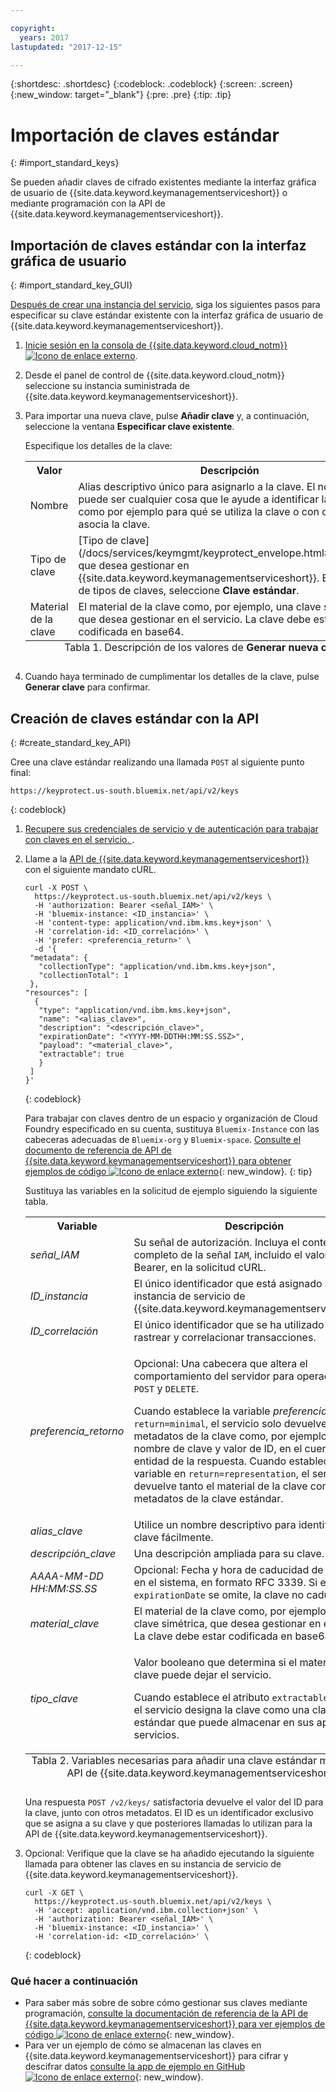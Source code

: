 ```yaml
---

copyright:
  years: 2017
lastupdated: "2017-12-15"

---
```


{:shortdesc: .shortdesc}
{:codeblock: .codeblock}
{:screen: .screen}
{:new_window: target="_blank"}
{:pre: .pre}
{:tip: .tip}

# Importación de claves estándar
{: #import_standard_keys}

Se pueden añadir claves de cifrado existentes mediante la interfaz gráfica de usuario de {{site.data.keyword.keymanagementserviceshort}} o mediante programación con la API de {{site.data.keyword.keymanagementserviceshort}}. 

## Importación de claves estándar con la interfaz gráfica de usuario
{: #import_standard_key_GUI}

[Después de crear una instancia del servicio](/docs/services/keymgmt/keyprotect_provision.html), siga los siguientes pasos para especificar su clave estándar existente con la interfaz gráfica de usuario de {{site.data.keyword.keymanagementserviceshort}}. 

1. [Inicie sesión en la consola de {{site.data.keyword.cloud_notm}} ![Icono de enlace externo](../../icons/launch-glyph.svg "Icono de enlace externo")](https://console.bluemix.net/).
2. Desde el panel de control de {{site.data.keyword.cloud_notm}} seleccione su instancia suministrada de {{site.data.keyword.keymanagementserviceshort}}.
2. Para importar una nueva clave, pulse **Añadir clave** y, a continuación, seleccione la ventana **Especificar clave existente**. 

    Especifique los detalles de la clave:

    <table>
      <tr>
        <th>Valor</th>
        <th>Descripción</th>
      </tr>
      <tr>
        <td>Nombre</td>
        <td>Alias descriptivo único para asignarlo a la clave. El nombre puede ser cualquier cosa que le ayude a identificar la clave, como por ejemplo para qué se utiliza la clave o con quién se asocia la clave.</td>
      </tr>
      <tr>
        <td>Tipo de clave</td>
        <td>[Tipo de clave](/docs/services/keymgmt/keyprotect_envelope.html#key_types) que desea gestionar en {{site.data.keyword.keymanagementserviceshort}}. En la lista de tipos de claves, seleccione <b>Clave estándar</b>.</td>
      </tr>
      <tr>
        <td>Material de la clave</td>
        <td>El material de la clave como, por ejemplo, una clave simétrica, que desea gestionar en el servicio. La clave debe estar codificada en base64. </td>
      </tr>
      <caption style="caption-side:bottom;">Tabla 1. Descripción de los valores de <b>Generar nueva clave</b></caption>
    </table>

3. Cuando haya terminado de cumplimentar los detalles de la clave, pulse **Generar clave** para confirmar. 

## Creación de claves estándar con la API
{: #create_standard_key_API}

Cree una clave estándar realizando una llamada `POST` al siguiente punto final: 

```
https://keyprotect.us-south.bluemix.net/api/v2/keys
```
{: codeblock}

1. [Recupere sus credenciales de servicio y de autenticación para trabajar con claves en el servicio. ](/docs/services/keymgmt/keyprotect_authentication.html).

2. Llame a la [API de {{site.data.keyword.keymanagementserviceshort}}](https://console.ng.bluemix.net/apidocs/639) con el siguiente mandato cURL.

    ```cURL
    curl -X POST \
      https://keyprotect.us-south.bluemix.net/api/v2/keys \
      -H 'authorization: Bearer <señal_IAM>' \
      -H 'bluemix-instance: <ID_instancia>' \
      -H 'content-type: application/vnd.ibm.kms.key+json' \
      -H 'correlation-id: <ID_correlación>' \
      -H 'prefer: <preferencia_return>' \
      -d '{
     "metadata": {
       "collectionType": "application/vnd.ibm.kms.key+json",
       "collectionTotal": 1
     },
    "resources": [
      {
       "type": "application/vnd.ibm.kms.key+json",
       "name": "<alias_clave>",
       "description": "<descripción_clave>",
       "expirationDate": "<YYYY-MM-DDTHH:MM:SS.SSZ>",
       "payload": "<material_clave>",
       "extractable": true
       }
     ]
    }'
    ```
    {: codeblock}

    Para trabajar con claves dentro de un espacio y organización de Cloud Foundry especificado en su cuenta, sustituya `Bluemix-Instance` con las cabeceras adecuadas de `Bluemix-org` y `Bluemix-space`. [Consulte el documento de referencia de API de {{site.data.keyword.keymanagementserviceshort}} para obtener ejemplos de código ![Icono de enlace externo](../../icons/launch-glyph.svg "Icono de enlace externo")](https://console.ng.bluemix.net/apidocs/639){: new_window}.
    {: tip}

    Sustituya las variables en la solicitud de ejemplo siguiendo la siguiente tabla.
    <table>
      <tr>
        <th>Variable</th>
        <th>Descripción</th>
      </tr>
      <tr>
        <td><em>señal_IAM</em></td>
        <td>Su señal de autorización. Incluya el contenido completo de la señal <code>IAM</code>, incluido el valor de Bearer, en la solicitud cURL.</td>
      </tr>
      <tr>
        <td><em>ID_instancia</em></td>
        <td>El único identificador que está asignado a su instancia de servicio de {{site.data.keyword.keymanagementserviceshort}}. </td>
      </tr>
      <tr>
        <td><em>ID_correlación</em></td>
        <td>El único identificador que se ha utilizado para rastrear y correlacionar transacciones.</td>
      </tr>
      <tr>
        <td><em>preferencia_retorno</em></td>
        <td><p>Opcional: Una cabecera que altera el comportamiento del servidor para operaciones de <code>POST</code> y <code>DELETE</code>.</p><p>Cuando establece la variable <em>preferencia_return</em> en <code>return=minimal</code>, el servicio solo devuelve los metadatos de la clave como, por ejemplo, el nombre de clave y valor de ID, en el cuerpo de entidad de la respuesta. Cuando establece la variable en <code>return=representation</code>, el servicio devuelve tanto el material de la clave como los metadatos de la clave estándar. </p></td>
      </tr>
      <tr>
        <td><em>alias_clave</em></td>
        <td>Utilice un nombre descriptivo para identificar la clave fácilmente.</td>
      </tr>
      <tr>
        <td><em>descripción_clave</em></td>
        <td>Una descripción ampliada para su clave.</td>
      </tr>
      <tr>
        <td><em>AAAA-MM-DD</em><br><em>HH:MM:SS.SS</em></td>
        <td>Opcional: Fecha y hora de caducidad de la clave en el sistema, en formato RFC 3339. Si el atributo <code>expirationDate</code> se omite, la clave no caducará. </td>
      </tr>
      <tr>
        <td><em>material_clave</em></td>
        <td>El material de la clave como, por ejemplo, una clave simétrica, que desea gestionar en el servicio. La clave debe estar codificada en base64. </td>
      </tr>
      <tr>
        <td><em>tipo_clave</em></td>
        <td>
          <p>Valor booleano que determina si el material de clave puede dejar el servicio.</p>
          <p>Cuando establece el atributo <code>extractable</code> en <code>true</code>, el servicio designa la clave como una clave estándar que puede almacenar en sus apps o servicios.</p>
        </td>
      </tr>
        <caption style="caption-side:bottom;">Tabla 2. Variables necesarias para añadir una clave estándar mediante la API de {{site.data.keyword.keymanagementserviceshort}}</caption>
    </table>

    Una respuesta `POST /v2/keys/` satisfactoria devuelve el valor del ID para la clave, junto con otros metadatos. El ID es un identificador exclusivo que se asigna a su clave y que posteriores llamadas lo utilizan para la API de {{site.data.keyword.keymanagementserviceshort}}. 

3. Opcional: Verifique que la clave se ha añadido ejecutando la siguiente llamada para obtener las claves en su instancia de servicio de {{site.data.keyword.keymanagementserviceshort}}. 

    ```cURL
    curl -X GET \
      https://keyprotect.us-south.bluemix.net/api/v2/keys \
      -H 'accept: application/vnd.ibm.collection+json' \
      -H 'authorization: Bearer <señal_IAM>' \
      -H 'bluemix-instance: <ID_instancia>' \
      -H 'correlation-id: <ID_correlación>' \
    ```
    {: codeblock}


### Qué hacer a continuación

- Para saber más sobre de sobre cómo gestionar sus claves mediante programación, [consulte la documentación de referencia de la API de {{site.data.keyword.keymanagementserviceshort}} para ver ejemplos de código ![Icono de enlace externo](../../icons/launch-glyph.svg "Icono de enlace externo")](https://console.ng.bluemix.net/apidocs/639){: new_window}.
- Para ver un ejemplo de cómo se almacenan las claves en {{site.data.keyword.keymanagementserviceshort}} para cifrar y descifrar datos [consulte la app de ejemplo en GitHub ![Icono de enlace externo](../../icons/launch-glyph.svg "Icono de enlace externo")](https://github.com/IBM-Bluemix/key-protect-helloworld-python){: new_window}.
